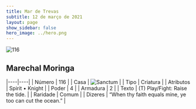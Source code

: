 ```yaml
---
title: Mar de Trevas
subtitle: 12 de março de 2021
layout: page
show_sidebar: false
hero_image: ../hero.png
---
```


![116](https://cdn.keyforgegame.com/media/card_front/pt/496_116_4QGJGJJGW6PJ_pt.png)

## Marechal Moringa

|----|----|
| Número | 116 |
| Casa | ![Sanctum](https://archonarcana.com/images/thumb/c/c7/Sanctum.png/22px-Sanctum.png "Santuário") |
| Tipo | Criatura |
| Atributos | Spirit • Knight |
| Poder | 4 |
| Armadura | 2 |
| Texto | (T) Play/Fight: Raise the tide. |
| Raridade | Comum |
| Dizeres | “When thy faith equals mine, ye too can cut the ocean.” |
